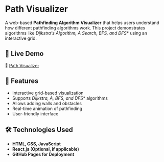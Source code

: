 # Path Visualizer

A web-based **Pathfinding Algorithm Visualizer** that helps users understand how different pathfinding algorithms work. This project demonstrates algorithms like **Dijkstra's Algorithm, A* Search, BFS, and DFS** using an interactive grid.

## 🚀 Live Demo
🔗 [Path Visualizer](https://harshupadhyay30.github.io/PathVisualiser/)

## 📌 Features
- Interactive grid-based visualization
- Supports **Dijkstra, A*, BFS, and DFS** algorithms
- Allows adding walls and obstacles
- Real-time animation of pathfinding
- User-friendly interface

## 🛠️ Technologies Used
- **HTML, CSS, JavaScript**
- **React.js (Optional, if applicable)**
- **GitHub Pages for Deployment**
